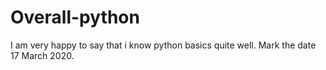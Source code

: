 # Overall-python
I am very happy to say that i know python basics quite well.
Mark the date 17 March 2020.
